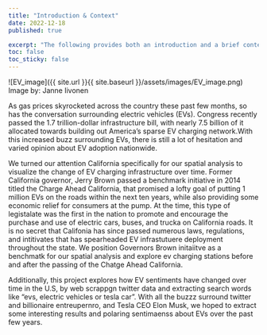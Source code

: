 ```yaml
---
title: "Introduction & Context"
date: 2022-12-18
published: true

excerpt: "The following provides both an introduction and a brief context on the current state of EVs in the U.S. and California over the last decade."
toc: false
toc_sticky: false
---
```


 
![EV_image]({{ site.url }}{{ site.baseurl }}/assets/images/EV_image.png) 
Image by: Janne Iivonen



As gas prices skyrocketed across the country these past few months, so has the conversation surrounding electric vehicles (EVs). Congress recently passed the 1.7 trillion-dollar infrastructure bill, with nearly 7.5 billion of it allocated towards building out America’s sparse EV charging network.With this increased buzz surrounding  EVs, there is still a lot of hesitation and varied opinion about EV adoption nationwide. 

We turned our attention California specifically for our spatial analysis to visualize the change of EV charging infrastructure over time. Former California governor, Jerry Brown passed a benchmark initiative in 2014 titled the Charge Ahead California, that promised a lofty goal of putting 1 million EVs on the roads within the next ten years, while also providing some economic relief for consumers at the pump. At the time, this type of legistalate was the first in the nation to promote and encourage the purchase and use of electric cars, buses, and trucka on California roads. It is no secret that Califonia has since passed numerous laws, regulations, and intitivates that has spearheaded EV infrastutuere deployment throughout the state. We position Governors Brown initaiitve as a benchmatk for our spatial analysis and explore ev charging stations before and after the passing of the Chatge Ahead California. 


Additionally, this project explores  how EV sentiments have changed over time in the U.S, by web scrappgn twitter data and extracting search words like “evs, electric vehicles or tesla car”. With all the buzzz surround twitter and billionaire entreupernro, and Tesla CEO Elon Musk, we hoped to extract some interesting results and polaring sentimaenss about EVs over the past few years. 



